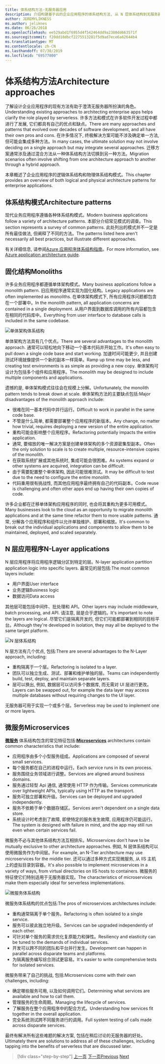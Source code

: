 ```yaml
---
title: 体系结构方法-无服务器应用
description: 介绍构建基于云的企业应用程序的体系结构方法, 从 N 层体系结构到无服务器。
author: JEREMYLIKNESS
ms.author: jeliknes
ms.date: 06/26/2018
ms.openlocfilehash: ee529abd1f6955d4f542464dd9a2380dd663571f
ms.sourcegitcommit: f20dd18dbcf2275513281f5d9ad7ece6a62644b4
ms.translationtype: MT
ms.contentlocale: zh-CN
ms.lasthandoff: 07/30/2019
ms.locfileid: "69577800"
---
```

# <a name="architecture-approaches"></a><span data-ttu-id="cfec0-103">体系结构方法</span><span class="sxs-lookup"><span data-stu-id="cfec0-103">Architecture approaches</span></span>

<span data-ttu-id="cfec0-104">了解设计企业应用程序的现有方法有助于澄清无服务器所扮演的角色。</span><span class="sxs-lookup"><span data-stu-id="cfec0-104">Understanding existing approaches to architecting enterprise apps helps clarify the role played by serverless.</span></span> <span data-ttu-id="cfec0-105">许多方法和模式在许多软件开发过程中都进行了发展, 它们都具有自己的优点和缺点。</span><span class="sxs-lookup"><span data-stu-id="cfec0-105">There are many approaches and patterns that evolved over decades of software development, and all have their own pros and cons.</span></span> <span data-ttu-id="cfec0-106">在许多情况下, 终极解决方案可能不涉及确定单一方法, 但可能会集成多种方法。</span><span class="sxs-lookup"><span data-stu-id="cfec0-106">In many cases, the ultimate solution may not involve deciding on a single approach but may integrate several approaches.</span></span> <span data-ttu-id="cfec0-107">迁移方案通常涉及通过混合方法从一种体系结构方法切换到另一种方法。</span><span class="sxs-lookup"><span data-stu-id="cfec0-107">Migration scenarios often involve shifting from one architecture approach to another through a hybrid approach.</span></span>

<span data-ttu-id="cfec0-108">本章概述了企业应用程序的逻辑体系结构和物理体系结构模式。</span><span class="sxs-lookup"><span data-stu-id="cfec0-108">This chapter provides an overview of both logical and physical architecture patterns for enterprise applications.</span></span>

## <a name="architecture-patterns"></a><span data-ttu-id="cfec0-109">体系结构模式</span><span class="sxs-lookup"><span data-stu-id="cfec0-109">Architecture patterns</span></span>

<span data-ttu-id="cfec0-110">现代业务应用程序遵循各种体系结构模式。</span><span class="sxs-lookup"><span data-stu-id="cfec0-110">Modern business applications follow a variety of architecture patterns.</span></span> <span data-ttu-id="cfec0-111">本部分介绍常见模式的调查。</span><span class="sxs-lookup"><span data-stu-id="cfec0-111">This section represents a survey of common patterns.</span></span> <span data-ttu-id="cfec0-112">此处列出的模式并不一定是所有最佳做法, 但阐释了不同的方法。</span><span class="sxs-lookup"><span data-stu-id="cfec0-112">The patterns listed here aren't necessarily all best practices, but illustrate different approaches.</span></span>

<span data-ttu-id="cfec0-113">有关详细信息, 请参阅[Azure 应用程序体系结构指南](https://docs.microsoft.com/azure/architecture/guide/)。</span><span class="sxs-lookup"><span data-stu-id="cfec0-113">For more information, see [Azure application architecture guide](https://docs.microsoft.com/azure/architecture/guide/).</span></span>

## <a name="monoliths"></a><span data-ttu-id="cfec0-114">固化结构</span><span class="sxs-lookup"><span data-stu-id="cfec0-114">Monoliths</span></span>

<span data-ttu-id="cfec0-115">许多业务应用程序都遵循单体架构模式。</span><span class="sxs-lookup"><span data-stu-id="cfec0-115">Many business applications follow a monolith pattern.</span></span> <span data-ttu-id="cfec0-116">旧应用程序通常实现为固化结构。</span><span class="sxs-lookup"><span data-stu-id="cfec0-116">Legacy applications are often implemented as monoliths.</span></span> <span data-ttu-id="cfec0-117">在单体架构模式下, 所有应用程序问题都包含在一个部署中。</span><span class="sxs-lookup"><span data-stu-id="cfec0-117">In the monolith pattern, all application concerns are contained in a single deployment.</span></span> <span data-ttu-id="cfec0-118">从用户界面到数据库调用的所有内容都包含在相同的代码库中。</span><span class="sxs-lookup"><span data-stu-id="cfec0-118">Everything from user interface to database calls is included in the same codebase.</span></span>

![单体架构体系结构](./media/monolith-architecture.png)

<span data-ttu-id="cfec0-120">单体架构方法具有几个优点。</span><span class="sxs-lookup"><span data-stu-id="cfec0-120">There are several advantages to the monolith approach.</span></span> <span data-ttu-id="cfec0-121">通常可以轻松地向下移动一个基本代码并开始工作。</span><span class="sxs-lookup"><span data-stu-id="cfec0-121">It's often easy to pull down a single code base and start working.</span></span> <span data-ttu-id="cfec0-122">加速时间可能更少, 并且创建测试环境就像提供一个新的副本一样简单。</span><span class="sxs-lookup"><span data-stu-id="cfec0-122">Ramp up time may be less, and creating test environments is as simple as providing a new copy.</span></span> <span data-ttu-id="cfec0-123">单体架构可设计为包括多个组件和应用程序。</span><span class="sxs-lookup"><span data-stu-id="cfec0-123">The monolith may be designed to include multiple components and applications.</span></span>

<span data-ttu-id="cfec0-124">遗憾的是, 单体架构模式往往会在规模上分解。</span><span class="sxs-lookup"><span data-stu-id="cfec0-124">Unfortunately, the monolith pattern tends to break down at scale.</span></span> <span data-ttu-id="cfec0-125">单体架构方法的主要缺点包括:</span><span class="sxs-lookup"><span data-stu-id="cfec0-125">Major disadvantages of the monolith approach include:</span></span>

* <span data-ttu-id="cfec0-126">很难在同一基本代码中并行运行。</span><span class="sxs-lookup"><span data-stu-id="cfec0-126">Difficult to work in parallel in the same code base.</span></span>
* <span data-ttu-id="cfec0-127">不管是什么简单, 都需要部署整个应用程序的新版本。</span><span class="sxs-lookup"><span data-stu-id="cfec0-127">Any change, no matter how trivial, requires deploying a new version of the entire application.</span></span>
* <span data-ttu-id="cfec0-128">重构可能会影响整个应用程序。</span><span class="sxs-lookup"><span data-stu-id="cfec0-128">Refactoring potentially impacts the entire application.</span></span>
* <span data-ttu-id="cfec0-129">通常, 要缩放的唯一解决方案是创建单体架构的多个资源密集型副本。</span><span class="sxs-lookup"><span data-stu-id="cfec0-129">Often the only solution to scale is to create multiple, resource-intensive copies of the monolith.</span></span>
* <span data-ttu-id="cfec0-130">在获取系统扩展或其他系统时, 集成可能会很困难。</span><span class="sxs-lookup"><span data-stu-id="cfec0-130">As systems expand or other systems are acquired, integration can be difficult.</span></span>
* <span data-ttu-id="cfec0-131">由于需要配置整个单体架构, 因此可能很难测试。</span><span class="sxs-lookup"><span data-stu-id="cfec0-131">It may be difficult to test due to the need to configure the entire monolith.</span></span>
* <span data-ttu-id="cfec0-132">代码重用很有挑战性, 而其他应用程序最终拥有自己的代码副本。</span><span class="sxs-lookup"><span data-stu-id="cfec0-132">Code reuse is challenging and often other apps end up having their own copies of code.</span></span>

<span data-ttu-id="cfec0-133">许多企业都在迁移单体架构应用程序的同时, 也会将其重构为更多可用模式。</span><span class="sxs-lookup"><span data-stu-id="cfec0-133">Many businesses look to the cloud as an opportunity to migrate monolith applications and at the same time refactor them to more usable patterns.</span></span> <span data-ttu-id="cfec0-134">通常, 分解各个应用程序和组件以允许单独维护、部署和缩放。</span><span class="sxs-lookup"><span data-stu-id="cfec0-134">It's common to break out the individual applications and components to allow them to be maintained, deployed, and scaled separately.</span></span>

## <a name="n-layer-applications"></a><span data-ttu-id="cfec0-135">N 层应用程序</span><span class="sxs-lookup"><span data-stu-id="cfec0-135">N-Layer applications</span></span>

<span data-ttu-id="cfec0-136">N 层应用程序将应用程序逻辑分区到特定的层。</span><span class="sxs-lookup"><span data-stu-id="cfec0-136">N-layer application partition application logic into specific layers.</span></span> <span data-ttu-id="cfec0-137">最常见的层包括:</span><span class="sxs-lookup"><span data-stu-id="cfec0-137">The most common layers include:</span></span>

* <span data-ttu-id="cfec0-138">用户界面</span><span class="sxs-lookup"><span data-stu-id="cfec0-138">User interface</span></span>
* <span data-ttu-id="cfec0-139">业务逻辑</span><span class="sxs-lookup"><span data-stu-id="cfec0-139">Business logic</span></span>
* <span data-ttu-id="cfec0-140">数据访问</span><span class="sxs-lookup"><span data-stu-id="cfec0-140">Data access</span></span>

<span data-ttu-id="cfec0-141">其他层可能包括中间件、批处理和 API。</span><span class="sxs-lookup"><span data-stu-id="cfec0-141">Other layers may include middleware, batch processing, and API.</span></span> <span data-ttu-id="cfec0-142">请注意, 层是合乎逻辑的。</span><span class="sxs-lookup"><span data-stu-id="cfec0-142">It's important to note the layers are logical.</span></span> <span data-ttu-id="cfec0-143">尽管它们是隔离开发的, 但它们可能都部署到相同的目标平台。</span><span class="sxs-lookup"><span data-stu-id="cfec0-143">Although they're developed in isolation, they may all be deployed to the same target platform.</span></span>

![N 层体系结构](./media/n-layer-architecture.png)

<span data-ttu-id="cfec0-145">N 层方法有几个优点, 包括:</span><span class="sxs-lookup"><span data-stu-id="cfec0-145">There are several advantages to the N-Layer approach, including:</span></span>

* <span data-ttu-id="cfec0-146">重构隔离于一个层。</span><span class="sxs-lookup"><span data-stu-id="cfec0-146">Refactoring is isolated to a layer.</span></span>
* <span data-ttu-id="cfec0-147">团队可以独立生成、测试、部署和维护单独的层。</span><span class="sxs-lookup"><span data-stu-id="cfec0-147">Teams can independently build, test, deploy, and maintain separate layers.</span></span>
* <span data-ttu-id="cfec0-148">层可以换出, 例如, 数据层可以访问多个数据库, 而无需对 UI 层进行更改。</span><span class="sxs-lookup"><span data-stu-id="cfec0-148">Layers can be swapped out, for example the data layer may access multiple databases without requiring changes to the UI layer.</span></span>

<span data-ttu-id="cfec0-149">无服务器可用于实现一个或多个层。</span><span class="sxs-lookup"><span data-stu-id="cfec0-149">Serverless may be used to implement one or more layers.</span></span>

## <a name="microservices"></a><span data-ttu-id="cfec0-150">微服务</span><span class="sxs-lookup"><span data-stu-id="cfec0-150">Microservices</span></span>

<span data-ttu-id="cfec0-151">**[微服务](https://docs.microsoft.com/azure/architecture/guide/architecture-styles/microservices)** 体系结构包含的常见特征包括:</span><span class="sxs-lookup"><span data-stu-id="cfec0-151">**[Microservices](https://docs.microsoft.com/azure/architecture/guide/architecture-styles/microservices)** architectures contain common characteristics that include:</span></span>

* <span data-ttu-id="cfec0-152">应用程序由多个小型服务组成。</span><span class="sxs-lookup"><span data-stu-id="cfec0-152">Applications are composed of several small services.</span></span>
* <span data-ttu-id="cfec0-153">每个服务都在自己的进程中运行。</span><span class="sxs-lookup"><span data-stu-id="cfec0-153">Each service runs in its own process.</span></span>
* <span data-ttu-id="cfec0-154">服务围绕业务领域进行调整。</span><span class="sxs-lookup"><span data-stu-id="cfec0-154">Services are aligned around business domains.</span></span>
* <span data-ttu-id="cfec0-155">服务通过轻型 Api 通信, 通常使用 HTTP 作为传输。</span><span class="sxs-lookup"><span data-stu-id="cfec0-155">Services communicate over lightweight APIs, typically using HTTP as the transport.</span></span>
* <span data-ttu-id="cfec0-156">服务可独立部署和升级。</span><span class="sxs-lookup"><span data-stu-id="cfec0-156">Services can be deployed and upgraded independently.</span></span>
* <span data-ttu-id="cfec0-157">服务不依赖于单个数据存储区。</span><span class="sxs-lookup"><span data-stu-id="cfec0-157">Services aren't dependent on a single data store.</span></span>
* <span data-ttu-id="cfec0-158">系统设计时考虑到了故障, 即使特定的服务发生故障, 应用程序仍可能运行。</span><span class="sxs-lookup"><span data-stu-id="cfec0-158">The system is designed with failure in mind, and the app may still run even when certain services fail.</span></span>

<span data-ttu-id="cfec0-159">微服务不必与其他体系结构方法互相排斥。</span><span class="sxs-lookup"><span data-stu-id="cfec0-159">Microservices don't have to be mutually exclusive to other architecture approaches.</span></span> <span data-ttu-id="cfec0-160">例如, N 层体系结构可以使用微服务作为中间层。</span><span class="sxs-lookup"><span data-stu-id="cfec0-160">For example, an N-Tier architecture may use microservices for the middle tier.</span></span> <span data-ttu-id="cfec0-161">还可以通过多种方式实现微服务, 从 IIS 主机上的虚拟目录到容器。</span><span class="sxs-lookup"><span data-stu-id="cfec0-161">It's also possible to implement microservices in a variety of ways, from virtual directories on IIS hosts to containers.</span></span> <span data-ttu-id="cfec0-162">微服务的特征使它们特别适用于无服务器实现。</span><span class="sxs-lookup"><span data-stu-id="cfec0-162">The characteristics of microservices make them especially ideal for serverless implementations.</span></span>

![微服务体系结构](./media/microservices-architecture.png)

<span data-ttu-id="cfec0-164">微服务体系结构的优点包括:</span><span class="sxs-lookup"><span data-stu-id="cfec0-164">The pros of microservices architectures include:</span></span>

* <span data-ttu-id="cfec0-165">重构通常隔离于单个服务。</span><span class="sxs-lookup"><span data-stu-id="cfec0-165">Refactoring is often isolated to a single service.</span></span>
* <span data-ttu-id="cfec0-166">服务可以彼此独立地升级。</span><span class="sxs-lookup"><span data-stu-id="cfec0-166">Services can be upgraded independently of each other.</span></span>
* <span data-ttu-id="cfec0-167">可针对单个服务的需求优化复原能力和弹性。</span><span class="sxs-lookup"><span data-stu-id="cfec0-167">Resiliency and elasticity can be tuned to the demands of individual services.</span></span>
* <span data-ttu-id="cfec0-168">开发可以跨不同的团队和平台并行发生。</span><span class="sxs-lookup"><span data-stu-id="cfec0-168">Development can happen in parallel across disparate teams and platforms.</span></span>
* <span data-ttu-id="cfec0-169">为隔离服务编写综合测试更容易。</span><span class="sxs-lookup"><span data-stu-id="cfec0-169">It's easier to write comprehensive tests for isolated services.</span></span>

<span data-ttu-id="cfec0-170">微服务带来了自己的挑战, 包括:</span><span class="sxs-lookup"><span data-stu-id="cfec0-170">Microservices come with their own challenges, including:</span></span>

* <span data-ttu-id="cfec0-171">确定哪些服务可用, 以及如何调用它们。</span><span class="sxs-lookup"><span data-stu-id="cfec0-171">Determining what services are available and how to call them.</span></span>
* <span data-ttu-id="cfec0-172">管理服务的生命周期。</span><span class="sxs-lookup"><span data-stu-id="cfec0-172">Managing the lifecycle of services.</span></span>
* <span data-ttu-id="cfec0-173">了解服务在整个应用程序中的配合方式。</span><span class="sxs-lookup"><span data-stu-id="cfec0-173">Understanding how services fit together in the overall application.</span></span>
* <span data-ttu-id="cfec0-174">完全系统测试跨不同服务进行的调用。</span><span class="sxs-lookup"><span data-stu-id="cfec0-174">Full system testing of calls made across disparate services.</span></span>

<span data-ttu-id="cfec0-175">最终有解决所有这些难题的解决方案, 包括在稍后讨论的无服务器的好处。</span><span class="sxs-lookup"><span data-stu-id="cfec0-175">Ultimately there are solutions to address all of these challenges, including tapping into the benefits of serverless that are discussed later.</span></span>

>[!div class="step-by-step"]
><span data-ttu-id="cfec0-176">[上一页](index.md)
>[下一页](architecture-deployment-approaches.md)</span><span class="sxs-lookup"><span data-stu-id="cfec0-176">[Previous](index.md)
[Next](architecture-deployment-approaches.md)</span></span>
